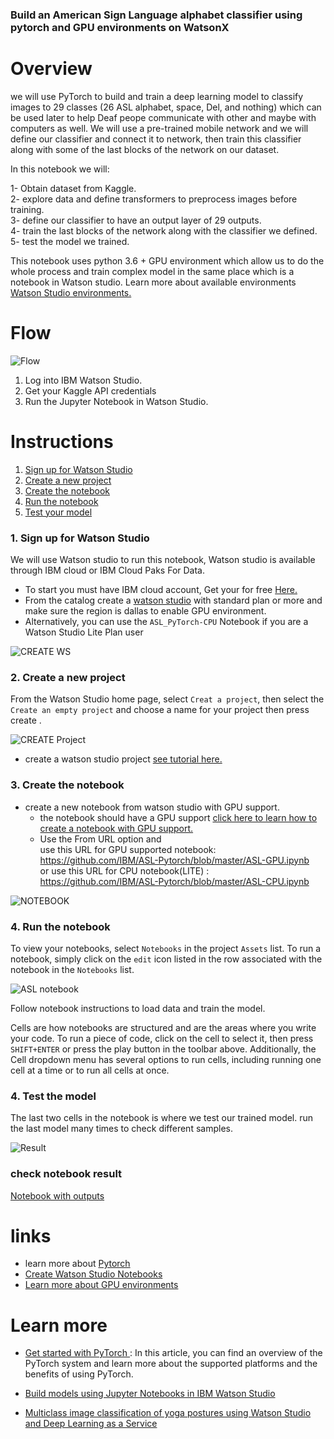 ### Build an American Sign Language alphabet classifier using pytorch and GPU environments on WatsonX 


# Overview

we will use PyTorch to build and train a deep learning model to classify images to 29 classes (26 ASL alphabet, space, Del, and nothing) which can be used later to help Deaf peope communicate with other and maybe with computers as well. We will use a pre-trained mobile network and we will define our classifier and connect it to network, then train this classifier along with some of the last blocks of the network on our dataset.

In this notebook we will:

1- Obtain dataset from Kaggle.  
2- explore data and define transformers to preprocess images before training.  
3- define our classifier to have an output layer of 29 outputs.  
4- train the last blocks of the network along with the classifier we defined.  
5- test the model we trained.  

This notebook uses python 3.6 + GPU environment which allow us to do the whole process and train complex model in the same place which is a notebook in Watson studio.
Learn more about available environments <a href="https://dataplatform.cloud.ibm.com/docs/content/wsj/analyze-data/gpu-environments.html"> Watson Studio environments.</a>




# Flow

    

![Flow](https://raw.githubusercontent.com/IBM/ASL-Pytorch/master/images/diagram.png)

1. Log into IBM Watson Studio.
2. Get your Kaggle API credentials
3. Run the Jupyter Notebook in Watson Studio.

# Instructions


1. [Sign up for Watson Studio](#1-sign-up-for-watson-studio)
2. [Create a new project](#2-create-a-new-project)
3. [Create the notebook](#3-create-the-notebook)
4. [Run the notebook](#4-run-the-notebook)
5. [Test your model](#5-Test-the-model)

### 1. Sign up for Watson Studio

We will use Watson studio to run this notebook, Watson studio is available through IBM cloud or IBM Cloud Paks For Data.

* To start you must have IBM cloud account, Get your for free <a href="https://cloud.ibm.com/registration">Here.</a>   
* From the catalog create a <a href="https://cloud.ibm.com/catalog/services/watson-studio">watson studio</a> with standard plan or more and make sure the region is dallas to enable GPU environment.  
* Alternatively, you can use the ```ASL_PyTorch-CPU``` Notebook if you are a Watson Studio Lite Plan user

![CREATE WS](https://raw.githubusercontent.com/IBM/ASL-Pytorch/master/images/create.gif)  

### 2. Create a new project


From the Watson Studio home page, select `Creat a project`, then select the `Create an empty project` and choose a name for your project then press create .

![CREATE Project](https://raw.githubusercontent.com/IBM/ASL-Pytorch/master/images/project.gif)  

* create a watson studio project <a href="https://www.youtube.com/watch?v=-CUi8GezG1I">see tutorial here.</a>  

### 3. Create the notebook 

* create a new notebook from watson studio with GPU support.    
    * the notebook should have a GPU support <a href="https://www.youtube.com/watch?v=RNIWtpnNBoo">click here to learn how to create a notebook with GPU support.</a>
    * Use the From URL option and    
    use this URL for GPU supported notebook: https://github.com/IBM/ASL-Pytorch/blob/master/ASL-GPU.ipynb \
    or use this URL for CPU notebook(LITE) : https://github.com/IBM/ASL-Pytorch/blob/master/ASL-CPU.ipynb

![NOTEBOOK](https://raw.githubusercontent.com/IBM/ASL-Pytorch/master/images/notebook.gif)

### 4. Run the notebook 

To view your notebooks, select `Notebooks` in the project `Assets` list. To run a notebook, simply click on the `edit` icon listed in the row associated with the notebook in the `Notebooks` list.

![ASL notebook](https://github.com/IBM/ASL-Pytorch/blob/master/images/note.png)

Follow notebook instructions to load data and train the model.  

Cells are how notebooks are structured and are the areas where you write your code. To run a piece of code, click on the cell to select it, then press `SHIFT+ENTER` or press the play button in the toolbar above. Additionally, the Cell dropdown menu has several options to run cells, including running one cell at a time or to run all cells at once.

### 4. Test the model

The last two cells in the notebook is where we test our trained model.
run the last model many times to check different samples.

![Result](https://github.com/IBM/ASL-Pytorch/blob/master/images/result.png)


### check notebook result 

[Notebook with outputs](https://github.com/IBM/ASL-Pytorch/blob/master/ASL_v2.ipynb)  

# links

* learn more about [Pytorch](https://pytorch.org/)  
* [Create Watson Studio Notebooks](https://dataplatform.cloud.ibm.com/docs/content/wsj/analyze-data/creating-notebooks.html)
* [Learn more about GPU environments](https://dataplatform.cloud.ibm.com/docs/content/wsj/analyze-data/gpu-environments.html)

# Learn more

* [Get started with PyTorch ](https://developer.ibm.com/articles/cc-get-started-pytorch/): In this article, you can find an overview of the PyTorch system and learn more about the supported platforms and the benefits of using PyTorch.

* [Build models using Jupyter Notebooks in IBM Watson Studio](https://developer.ibm.com/technologies/artificial-intelligence/tutorials/watson-studio-using-jupyter-notebook/)
  
* [Multiclass image classification of yoga postures using Watson Studio and Deep Learning as a Service](https://developer.ibm.com/tutorials/image-preprocessing-for-computer-vision-usecases/)
 




